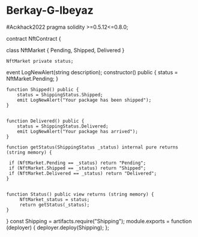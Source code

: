 # Berkay-G-lbeyaz
#Acıkhack2022
pragma solidity >=0.5.12<=0.8.0;

contract NftContract
{
    
  class NftMarket { Pending, Shipped, Delivered }


    NftMarket private status;

 event LogNewAlert(string description);
    constructor() public {
        status = NftMarket.Pending;
    }

    function Shipped() public {
        status = ShippingStatus.Shipped;
        emit LogNewAlert("Your package has been shipped");
    }


    function Delivered() public {
        status = ShippingStatus.Delivered;
        emit LogNewAlert("Your package has arrived");
    }

    function getStatus(ShippingStatus _status) internal pure returns (string memory) {

     if (NftMarket.Pending == _status) return "Pending";
     if (NftMarket.Shipped == _status) return "Shipped";
     if (NftMarket.Delivered == _status) return "Delivered";
    }


    function Status() public view returns (string memory) {
         NftMarket_status = status;
         return getStatus(_status);
    }

}
const Shipping = artifacts.require("Shipping");
module.exports = function (deployer) {
  deployer.deploy(Shipping);
};
